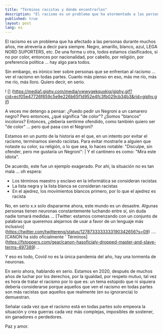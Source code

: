 ```yaml
---
title: "Términos racistas y dónde encontrarlos"
description: "El racismo es un problema que ha atormentado a las personas durante muchos años, me atrevo a decir para siempre. Negro, amarillo, blanco, azul, miembros de la liga del norte, etc., y así sucesivamente."
published: true
layout: post
lang: es
---
```


El racismo es un problema que ha afectado a las personas durante muchos años, me atrevería a decir para siempre. Negro, amarillo, blanco, azul, LEGA NORD SUPORTERS, etc. De una forma u otra, todos estamos clasificados, si no por color, entonces por nacionalidad, por cabello, por religión, por preferencia política ... hay algo para todos.

Sin embargo, es irónico leer sobre personas que se enfrentan al racismo ... ver el racismo en todas partes. Cuanto más pienso en eso, más me río, más me río, más lloro. Quiero decir, en serio.

! [] (https://media1.giphy.com/media/ywwygekquxkjq/giphy.gif?cid=ecf05e47726f659c5e9e226b65f1d952e4fc3fb029cb34b3&rid=giphy.gif)

A veces me detengo a pensar: ¿Puedo pedir un Negroni a un camarero negro? Pero entonces, ¿qué significa "de color"? ¿Somos "blancos" incoloros? Entonces, ¿debería sentirme ofendido, como también quiero ser "de color" ... pero qué pasa con el Negroni?

Estamos en un punto de la historia en el que, en un intento por evitar el racismo, terminamos siendo racistas. Para evitar mostrarle a alguien que notaste su color, su religión, o lo que sea, lo haces notable: "Disculpe, sin ofender, pero me gustaría un Negroni": | Y el cantinero es como: "Mira este idiota".

De acuerdo, este fue un ejemplo exagerado. Por ahí, la situación no es tan mala ... oh espera:

* Los términos maestro y esclavo en la informática se consideran racistas
* La lista negra y la lista blanca se consideran racistas
* En el ajedrez, los movimientos blancos primero, por lo que el ajedrez es racista

No, en serio x.x solo dispararme ahora, este mundo es un desastre. Algunas personas tienen neuronas constantemente luchando entre sí, sin duda nadie tomará medidas ... [Twitter: estamos comenzando con un conjunto de palabras que queremos alejarnos de usar a favor de un lenguaje más inclusivo] (https://twitter.com/twittereng/status/1278733333333190342656?s=09) .... [CANON ha sido oficialmente ' Términos] (https://fstoppers.com/gear/canon-hasoficialy-dropped-master-and-slave-terms-497389) ..

Y eso es todo, Covid no es la única pandemia del año, hay una tormenta de neuronas.

En serio ahora, hablando en serio. Estamos en 2020, después de muchos años de luchar por los derechos, por la igualdad, por respeto mutuo, tal vez es hora de tratar el racismo por lo que es: un tema estúpido que ni siquiera debería considerarse porque aquellos que ven el racismo en todas partes son más racistas que aquellos que realmente (en su ignorancia) lo demuestran.

Señalar cada vez que el racismo está en todas partes solo empeora la situación y crea guerras cada vez más complejas, imposibles de sostener, sin ganadores o perdedores.

Paz y amor.

